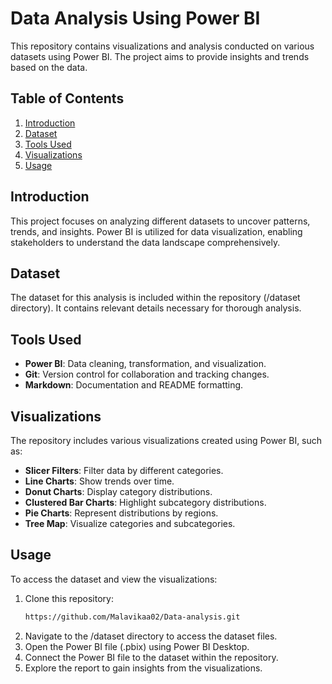 # Data Analysis Using Power BI
This repository contains visualizations and analysis conducted on various datasets using Power BI. The project aims to provide insights and trends based on the data.

## Table of Contents
1. [Introduction](#introduction)
2. [Dataset](#dataset)
3. [Tools Used](#tools-used)
4. [Visualizations](#visualizations)
5. [Usage](#usage)

## Introduction
This project focuses on analyzing different datasets to uncover patterns, trends, and insights. Power BI is utilized for data visualization, enabling stakeholders to understand the data landscape comprehensively.

## Dataset
The dataset for this analysis is included within the repository (/dataset directory). It contains relevant details necessary for thorough analysis.

## Tools Used
- **Power BI**: Data cleaning, transformation, and visualization.
- **Git**: Version control for collaboration and tracking changes.
- **Markdown**: Documentation and README formatting.

## Visualizations
The repository includes various visualizations created using Power BI, such as:

- **Slicer Filters**: Filter data by different categories.
- **Line Charts**: Show trends over time.
- **Donut Charts**: Display category distributions.
- **Clustered Bar Charts**: Highlight subcategory distributions.
- **Pie Charts**: Represent distributions by regions.
- **Tree Map**: Visualize categories and subcategories.

## Usage
To access the dataset and view the visualizations:

1. Clone this repository:
   ```sh
   https://github.com/Malavikaa02/Data-analysis.git
2. Navigate to the /dataset directory to access the dataset files.
3. Open the Power BI file (.pbix) using Power BI Desktop.
4. Connect the Power BI file to the dataset within the repository.
5. Explore the report to gain insights from the visualizations.

